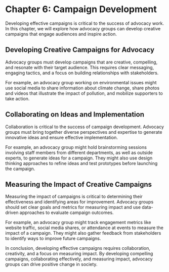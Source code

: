 Chapter 6: Campaign Development
===============================

Developing effective campaigns is critical to the success of advocacy work. In this chapter, we will explore how advocacy groups can develop creative campaigns that engage audiences and inspire action.

Developing Creative Campaigns for Advocacy
------------------------------------------

Advocacy groups must develop campaigns that are creative, compelling, and resonate with their target audience. This requires clear messaging, engaging tactics, and a focus on building relationships with stakeholders.

For example, an advocacy group working on environmental issues might use social media to share information about climate change, share photos and videos that illustrate the impact of pollution, and mobilize supporters to take action.

Collaborating on Ideas and Implementation
-----------------------------------------

Collaboration is critical to the success of campaign development. Advocacy groups must bring together diverse perspectives and expertise to generate innovative ideas and ensure effective implementation.

For example, an advocacy group might hold brainstorming sessions involving staff members from different departments, as well as outside experts, to generate ideas for a campaign. They might also use design thinking approaches to refine ideas and test prototypes before launching the campaign.

Measuring the Impact of Creative Campaigns
------------------------------------------

Measuring the impact of campaigns is critical to determining their effectiveness and identifying areas for improvement. Advocacy groups should set clear goals and metrics for measuring impact and use data-driven approaches to evaluate campaign outcomes.

For example, an advocacy group might track engagement metrics like website traffic, social media shares, or attendance at events to measure the impact of a campaign. They might also gather feedback from stakeholders to identify ways to improve future campaigns.

In conclusion, developing effective campaigns requires collaboration, creativity, and a focus on measuring impact. By developing compelling campaigns, collaborating effectively, and measuring impact, advocacy groups can drive positive change in society.
